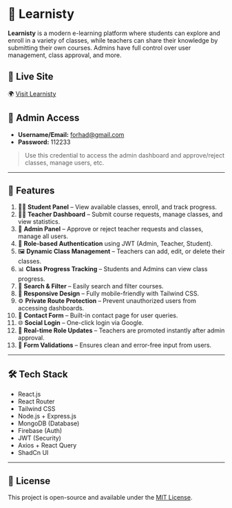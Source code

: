 # 📘 Learnisty

**Learnisty** is a modern e-learning platform where students can explore and enroll in a variety of classes, while teachers can share their knowledge by submitting their own courses. Admins have full control over user management, class approval, and more.

## 🔗 Live Site

🌍 [Visit Learnisty](https://learnisty-e-lerning-project.web.app)

## 🔐 Admin Access

- **Username/Email:** forhad@gmail.com 
- **Password:** 112233

> Use this credential to access the admin dashboard and approve/reject classes, manage users, etc.

---

## 🚀 Features

1. 🧑‍🎓 **Student Panel** – View available classes, enroll, and track progress.
2. 👨‍🏫 **Teacher Dashboard** – Submit course requests, manage classes, and view statistics.
3. 🛂 **Admin Panel** – Approve or reject teacher requests and classes, manage all users.
4. 🔐 **Role-based Authentication** using JWT (Admin, Teacher, Student).
5. 🖼️ **Dynamic Class Management** – Teachers can add, edit, or delete their classes.
6. 📊 **Class Progress Tracking** – Students and Admins can view class progress.
7. 🔎 **Search & Filter** – Easily search and filter courses.
8. 📱 **Responsive Design** – Fully mobile-friendly with Tailwind CSS.
9. ⚙️ **Private Route Protection** – Prevent unauthorized users from accessing dashboards.
10. 📨 **Contact Form** – Built-in contact page for user queries.
11. 🌐 **Social Login** – One-click login via Google.
12. 🔄 **Real-time Role Updates** – Teachers are promoted instantly after admin approval.
13. 🧪 **Form Validations** – Ensures clean and error-free input from users.

---

## 🛠️ Tech Stack

- React.js
- React Router
- Tailwind CSS
- Node.js + Express.js
- MongoDB (Database)
- Firebase (Auth)
- JWT (Security)
- Axios + React Query
- ShadCn UI

---

## 📝 License

This project is open-source and available under the [MIT License](LICENSE).
